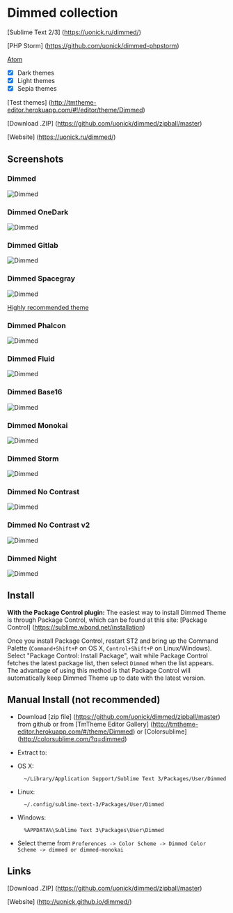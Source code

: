# Dimmed collection

[Sublime Text 2/3] (https://uonick.ru/dimmed/)

[PHP Storm] (https://github.com/uonick/dimmed-phpstorm)

[Atom](https://uonick.ru/dimmed-dark-ocean-syntax/)


- [x] Dark themes
- [x] Light themes
- [x] Sepia themes

[Test themes] (http://tmtheme-editor.herokuapp.com/#!/editor/theme/Dimmed)

[Download .ZIP] (https://github.com/uonick/dimmed/zipball/master)

[Website] (https://uonick.ru/dimmed/)

## Screenshots

### Dimmed
![Dimmed](img/dimmed.png)


### Dimmed OneDark
![Dimmed](img/dimmed-onedark.png)

### Dimmed Gitlab
![Dimmed](img/dimmed-gitlab.png)


### Dimmed Spacegray
![Dimmed](img/dimmed-spacegray.png)

[Highly recommended theme](https://github.com/andresmichel/one-dark-theme)

### Dimmed Phalcon
![Dimmed](img/dimmed-phalcon.png)


### Dimmed Fluid
![Dimmed](img/dimmed-fluid.png)


### Dimmed Base16
![Dimmed](img/dimmed-base16.png)


### Dimmed Monokai
![Dimmed](img/dimmed-monokai.png)


### Dimmed Storm
![Dimmed](img/dimmed-storm.png)


### Dimmed No Contrast
![Dimmed](img/dimmed-no-contrast.png)


### Dimmed No Contrast v2
![Dimmed](img/dimmed-no-contrast-v2.png)


### Dimmed Night
![Dimmed](img/dimmed-night.png)



## Install

**With the Package Control plugin:** The easiest way to install Dimmed Theme is through Package Control, which can be found at this site: [Package Control] (https://sublime.wbond.net/installation)

Once you install Package Control, restart ST2 and bring up the Command Palette (`Command+Shift+P` on OS X, `Control+Shift+P` on Linux/Windows). Select "Package Control: Install Package", wait while Package Control fetches the latest package list, then select `Dimmed`  when the list appears. The advantage of using this method is that Package Control will automatically keep Dimmed Theme up to date with the latest version.


## Manual Install (not recommended)

* Download  [zip file]  (https://github.com/uonick/dimmed/zipball/master) from github
 or from [TmTheme Editor Gallery] (http://tmtheme-editor.herokuapp.com/#/theme/Dimmed) or [Colorsublime] (http://colorsublime.com/?q=dimmed)
* Extract to:

* OS X:

        ~/Library/Application Support/Sublime Text 3/Packages/User/Dimmed

* Linux:

        ~/.config/sublime-text-3/Packages/User/Dimmed

* Windows:

        %APPDATA%\Sublime Text 3\Packages\User\Dimmed

* Select theme from `Preferences -> Color Scheme -> Dimmed Color Scheme -> dimmed or dimmed-monokai`

## Links

[Download .ZIP] (https://github.com/uonick/dimmed/zipball/master)

[Website] (http://uonick.github.io/dimmed/)

